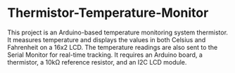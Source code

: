 # Thermistor-Temperature-Monitor

This project is an Arduino-based temperature monitoring system thermistor. It measures temperature and displays the values in both Celsius and Fahrenheit on a 16x2 LCD. The temperature readings are also sent to the Serial Monitor for real-time tracking. It requires an Arduino board, a thermistor, a 10kΩ reference resistor, and an I2C LCD module.
